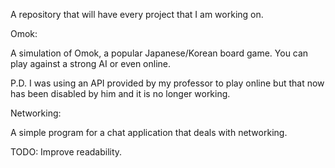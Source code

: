 A repository that will have every project that I am working on. 

Omok:

A simulation of Omok, a popular Japanese/Korean board game. 
You can play against a strong AI or even online. 

P.D. I was using an API provided by my professor to play online but that now has been disabled by him and it is no longer working. 

Networking: 

A simple program for a chat application that deals with networking. 

TODO:
Improve readability. 
